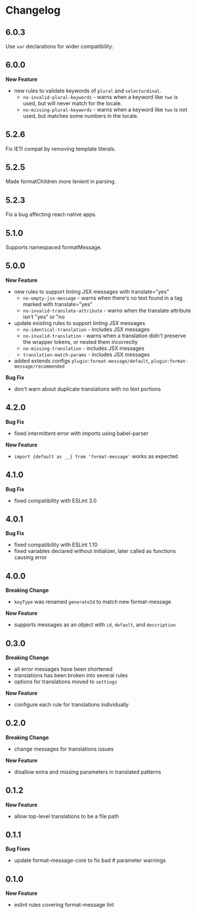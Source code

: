 # Changelog

## 6.0.3

Use `var` declarations for wider compatibility.

## 6.0.0

**New Feature**
* new rules to validate keywords of `plural` and `selectordinal`.
  * `no-invalid-plural-keywords` - warns when a keyword like `two` is used, but will never match for the locale.
  * `no-missing-plural-keywords` - warns when a keyword like `two` is not used, but matches some numbers in the locale.

## 5.2.6

Fix IE11 compat by removing template literals.

## 5.2.5

Made formatChildren more lenient in parsing.

## 5.2.3

Fix a bug affecting react-native apps.

## 5.1.0

Supports namespaced formatMessage.

## 5.0.0

**New Feature**
* new rules to support linting JSX messages with translate="yes"
  * `no-empty-jsx-message` - warns when there's no text found in a tag marked with translate="yes"
  * `no-invalid-translate-attribute` - warns when the translate attribute isn't "yes" or "no
* update existing rules to support linting JSX messages
  * `no-identical-translation` - includes JSX messages
  * `no-invalid-translation` - warns when a translation didn't preserve the wrapper tokens, or nested them incorrectly
  * `no-missing-translation` - includes JSX messages
  * `translation-match-params` - includes JSX messages
* added extends configs `plugin:format-message/default`, `plugin:format-message/recommended`

**Bug Fix**
* don't warn about duplicate translations with no text portions

## 4.2.0

**Bug Fix**
* fixed intermittent error with imports using babel-parser

**New Feature**
* `import {default as __} from 'format-message'` works as expected

## 4.1.0

**Bug Fix**
* fixed compatibility with ESLint 3.0

## 4.0.1

**Bug Fix**
* fixed compatibility with ESLint 1.10
* fixed variables declared without initializer, later called as functions causing error

## 4.0.0

**Breaking Change**
* `keyType` was renamed `generateId` to match new format-message

**New Feature**
* supports messages as an object with `id`, `default`, and `description`

## 0.3.0

**Breaking Change**
* all error messages have been shortened
* translations has been broken into several rules
* options for translations moved to `settings`

**New Feature**
* configure each rule for translations individually

## 0.2.0

**Breaking Change**
* change messages for translations issues

**New Feature**
* disallow extra and missing parameters in translated patterns

## 0.1.2

**New Feature**
* allow top-level translations to be a file path

## 0.1.1

**Bug Fixes**
* update format-message-core to fix bad # parameter warnings

## 0.1.0

**New Feature**
* eslint rules covering format-message lint
